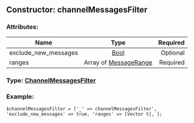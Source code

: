 ## Constructor: channelMessagesFilter  

### Attributes:

| Name     |    Type       | Required |
|----------|:-------------:|---------:|
|exclude\_new\_messages|[Bool](../types/Bool.md) | Optional|
|ranges|Array of [MessageRange](../types/MessageRange.md) | Required|


### Type: [ChannelMessagesFilter](../types/ChannelMessagesFilter.md)

### Example:


```
$channelMessagesFilter = ['_' => channelMessagesFilter', 'exclude_new_messages' => true, 'ranges' => [Vector t], ];
```